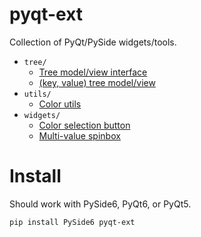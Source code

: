 # pyqt-ext
Collection of PyQt/PySide widgets/tools.

- `tree/`
    - [Tree model/view interface](docs/AbstractTree.md)
    - [(key, value) tree model/view](docs/KeyValueTree.md)
- `utils/`
    - [Color utils](docs/Color.md)
- `widgets/`
    - [Color selection button](docs/ColorButton.md)
    - [Multi-value spinbox](docs/MultiValueSpinBox.md)

# Install
Should work with PySide6, PyQt6, or PyQt5.
```shell
pip install PySide6 pyqt-ext
```
